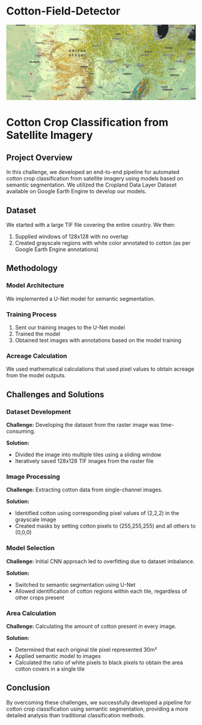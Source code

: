 # Cotton-Field-Detector

![Alt text](/sample_satellite_image.png)

# Cotton Crop Classification from Satellite Imagery

## Project Overview

In this challenge, we developed an end-to-end pipeline for automated cotton crop classification from satellite imagery using models based on semantic segmentation. We utilized the Cropland Data Layer Dataset available on Google Earth Engine to develop our models.

## Dataset

We started with a large TIF file covering the entire country. We then:

1. Supplied windows of 128x128 with no overlap
2. Created grayscale regions with white color annotated to cotton (as per Google Earth Engine annotations)

## Methodology

### Model Architecture

We implemented a U-Net model for semantic segmentation.

### Training Process

1. Sent our training images to the U-Net model
2. Trained the model
3. Obtained test images with annotations based on the model training

### Acreage Calculation

We used mathematical calculations that used pixel values to obtain acreage from the model outputs.

## Challenges and Solutions

### Dataset Development

**Challenge:** Developing the dataset from the raster image was time-consuming.

**Solution:** 
- Divided the image into multiple tiles using a sliding window
- Iteratively saved 128x128 TIF images from the raster file

### Image Processing

**Challenge:** Extracting cotton data from single-channel images.

**Solution:**
- Identified cotton using corresponding pixel values of (2,2,2) in the grayscale image
- Created masks by setting cotton pixels to (255,255,255) and all others to (0,0,0)

### Model Selection

**Challenge:** Initial CNN approach led to overfitting due to dataset imbalance.

**Solution:**
- Switched to semantic segmentation using U-Net
- Allowed identification of cotton regions within each tile, regardless of other crops present

### Area Calculation

**Challenge:** Calculating the amount of cotton present in every image.

**Solution:**
- Determined that each original tile pixel represented 30m²
- Applied semantic model to images
- Calculated the ratio of white pixels to black pixels to obtain the area cotton covers in a single tile

## Conclusion

By overcoming these challenges, we successfully developed a pipeline for cotton crop classification using semantic segmentation, providing a more detailed analysis than traditional classification methods.
